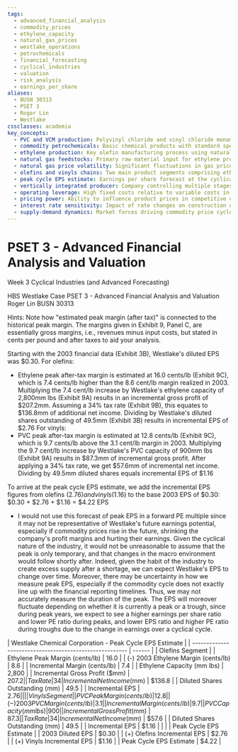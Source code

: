 ```yaml
---
tags:
  - advanced_financial_analysis
  - commodity_prices
  - ethylene_capacity
  - natural_gas_prices
  - westlake_operations
  - petrochemicals
  - financial_forecasting
  - cyclical_industries
  - valuation
  - risk_analysis
  - earnings_per_share
aliases:
  - BUSN 30313
  - PSET 3
  - Roger Lin
  - Westlake
cssclasses: academia
key_concepts:
  - PVC and VCM production: Polyvinyl chloride and vinyl chloride monomer production processes in petrochemical industry
  - commodity petrochemicals: Basic chemical products with standard specifications traded in large volumes
  - ethylene production: Key olefin manufacturing process using natural gas as feedstock
  - natural gas feedstocks: Primary raw material input for ethylene production at Westlake
  - natural gas price volatility: Significant fluctuations in gas prices affecting production economics
  - olefins and vinyls chains: Two main product segments comprising ethylene derivatives and PVC products
  - peak cycle EPS estimate: Earnings per share forecast at the cyclical peak of commodity margins
  - vertically integrated producer: Company controlling multiple stages from raw materials to finished products
  - operating leverage: High fixed costs relative to variable costs in petrochemical manufacturing
  - pricing power: Ability to influence product prices in competitive commodity markets
  - interest rate sensitivity: Impact of rate changes on construction demand for PVC products
  - supply-demand dynamics: Market forces driving commodity price cycles in petrochemicals
---
```


# PSET 3 - Advanced Financial Analysis and Valuation

Week 3 Cyclical Industries (and Advanced Forecasting)

HBS Westlake Case
PSET 3 - Advanced Financial Analysis and Valuation
Roger Lin
BUSN 30313

[^1]: Think about Westlake's operations. How does Westlake generate value? How do commodity prices and their volatility affect Westlake? What are the key risks for their business? Provide brief (but precise) answers to these questions.
[^1]: Westlake generates value primarily as a vertically integrated producer of commodity petrochemicals, specifically in the olefins and vinyls chains. Its olefins business belongs to the commodity segment, characterized by low value added, and per unit selling price, and high cyclicality and competition, but flexible prices. (Exhibit 2) In the olefins segment, which accounted for 62% of 2003 sales (Exhibit 5A), Westlake uses natural gas-derived feedstocks (ethane) to produce ethylene. Ethylene is then used to produce polyethylene and styrene. Westlake has 2,800mm lbs of annual ethylene capacity and 1,400mm lbs of polyethylene capacity (Exhibit 9A), making it the 8th largest producer in North America with a 4% share of industry capacity (Exhibit 7A). This part of the business relies on high turnover to create profits, since the profit margins per item is low due to competition. In the vinyls segment (38% of 2003 sales), Westlake produces PVC and VCM, which also use ethylene as a key input. Westlake has 900mm lbs of PVC capacity and 450mm lbs of VCM capacity (Exhibit 9A), making it the 5th largest PVC producer in North America with a 4% market share (Exhibit 8A). Westlake also converts some of its PVC into downstream fabricated products like pipes and fittings. The vinyls business belongs under the specialty segment, characterized by high value added and per unit selling price, moderate cyclicality, and lower competition but fixed prices.
[^2]: Westlake uses natural gas as a key input in its production process, meaning that it is exposed to fluctuations in natural gas prices. As shown in Exhibit 1A, natural gas prices have historically been very volatile, with spikes as high as $9/MMBtu in 2000 and 2003. Unlike other petrochemical firms, Westlake relies solely on natural gas as its feedstock to produce ethylene, both a final product under the olefins category, and an intermediate product used to produce vinyls. Other firms had plants which could use either natural gas or naptha, giving them more flexibility in their input source and providing a degree of protection against commodity shocks. This dependency on a single input for its entire production (since natural gas is used as the primary input in the production of both olefins and vinyls) is Westlake's key source of risk, since if commodity prices increase, Westlake will see reduced profit margins. Interest rate risk also affects Westlake, since demand for PVC and VCM in construction is subject to interest rate fluctuations through their effect on construction. Moreover, there is a higher degree of operating leverage in this sector, since there are large and inflexible fixed costs associated with the plants.
[^3]: The tendency for the petrochemical sector to create excess supply following periods of supply shortages is also a significant risk, as it drives down prices on the finished good without impacting the cost of inputs, thus shrinking profit margins.

[^2]: How does the cycle affect Westlake? Would you say the current case environment (October 2004) is good or bad for Westlake's future performance?
[^1]: The commodities industry is highly cyclical, following a boom and bust pattern. Periods of high operating rates (95%+) enable peak margins, but are followed by periods of oversupply and depressed margins. Westlake has limited pricing power to offset this cyclicality. PVC demand is also sensitive to interest rates and construction activity (Exhibit 1C).
[^2]: The current cycle is characterized by slightly elevated natural gas prices and low interest rates, which is on positive on balance. Revenue across both olefins and vinyls have been increasing over the past few years, though ethylene revenues fell to $99m in 2002 before recovering to 205 the following year. Gross margins have followed a generally upward trajectory from -$30m in 2001 to $122m by the end of 2003. The gross profits for the first half of 2004 have already exceeded the gross profits from the whole of 2003. This bodes well for Westlake's future growth.

[^3]: One way to quantitatively assess the impact of the cycle and the current environment on Westlake's future performance is to forecast its earnings per share at the peak of the cycle (so-called "peak EPS"). This metric is used by analysts when valuing commodity firms via a multiple. This forecast could also be used to gauge the influence of the cycle. Using the information in the case (in particular, Exhibits 3 and 7-9) forecast Westlake's EPS at the peak year of the cycle. Use financial data from 2003 as your starting point, but feel free to make adjustments.

Hints: Note how "estimated peak margin (after tax)" is connected to the historical peak margin. The margins given in Exhibit 9, Panel C, are essentially gross margins, i.e., revenues minus input costs, but stated in cents per pound and after taxes to aid your analysis.

Starting with the 2003 financial data (Exhibit 3B), Westlake's diluted EPS was $0.30.
For olefins:

+ Ethylene peak after-tax margin is estimated at 16.0 cents/lb (Exhibit 9C), which is 7.4 cents/lb higher than the 8.6 cent/lb margin realized in 2003. Multiplying the 7.4 cent/lb increase by Westlake's ethylene capacity of 2,800mm lbs (Exhibit 9A) results in an incremental gross profit of $207.2mm. Assuming a 34% tax rate (Exhibit 9B), this equates to $136.8mm of additional net income. Dividing by Westlake's diluted shares outstanding of 49.5mm (Exhibit 3B) results in incremental EPS of $2.76
For vinyls:
+ PVC peak after-tax margin is estimated at 12.8 cents/lb (Exhibit 9C), which is 9.7 cents/lb above the 3.1 cent/lb margin in 2003. Multiplying the 9.7 cent/lb increase by Westlake's PVC capacity of 900mm lbs (Exhibit 9A) results in $87.3mm of incremental gross profit. After applying a 34% tax rate, we get $57.6mm of incremental net income. Dividing by 49.5mm diluted shares equals incremental EPS of $1.16

To arrive at the peak cycle EPS estimate, we add the incremental EPS figures from olefins ($2.76) and vinyls ($1.16) to the base 2003 EPS of $0.30:
$0.30 + $2.76 + $1.16 = $4.22 EPS

[^4]: Would you use this forecast of peak EPS in a forward PE multiple? Please explain why or why not, and mention any implications for the multiple.
   + I would not use this forecast of peak EPS in a forward PE multiple since it may not be representative of Westlake's future earnings potential, especially if commodity prices rise in the future, shrinking the company's profit margins and hurting their earnings. Given the cyclical nature of the industry, it would not be unreasonable to assume that the peak is only temporary, and that changes in the macro environment would follow shortly after. Indeed, given the habit of the industry to create excess supply after a shortage, we can expect Westlake's EPS to change over time. Moreover, there may be uncertainty in how we measure peak EPS, especially if the commodity cycle does not exactly line up with the financial reporting timelines. Thus, we may not accurately measure the duration of the peak. The EPS will moreover fluctuate depending on whether it is currently a peak or a trough, since during peak years, we expect to see a higher earnings per share ratio and lower PE ratio during peaks, and lower EPS ratio and higher PE ratio during troughs due to the change in earnings over a cyclical cycle.

 | Westlake Chemical Corporation - Peak Cycle EPS Estimate |
 | ------------------------------------------------------- | ------ | 
 | Olefins Segment |
 | Ethylene Peak Margin (cents/lb) | 16.0 | 
 | (-) 2003 Ethylene Margin (cents/lb) | 8.6 | 
 | Incremental Margin (cents/lb) | 7.4 | 
 | Ethylene Capacity (mm lbs) | 2,800 | 
 | Incremental Gross Profit ($mm) | $207.2 | 
 | Tax Rate | 34% | 
 | Incremental Net Income ($mm) | $136.8 | 
 | Diluted Shares Outstanding (mm) | 49.5 | 
 | Incremental EPS | $2.76 | 
|  | 
 | Vinyls Segment |
 | PVC Peak Margin (cents/lb) | 12.8 | 
 | (-) 2003 PVC Margin (cents/lb) | 3.1 | 
 | Incremental Margin (cents/lb) | 9.7 | 
 | PVC Capacity (mm lbs) | 900 | 
 | Incremental Gross Profit ($mm) | $87.3 | 
 | Tax Rate | 34% | 
 | Incremental Net Income ($mm) | $57.6 | 
 | Diluted Shares Outstanding (mm) | 49.5 | 
 | Incremental EPS | $1.16 | 
|  | 
 | Peak Cycle EPS Estimate |
 | 2003 Diluted EPS | $0.30 | 
 | (+) Olefins Incremental EPS | $2.76 | 
 | (+) Vinyls Incremental EPS | $1.16 | 
 | Peak Cycle EPS Estimate | $4.22 |
